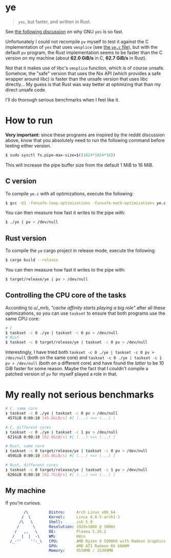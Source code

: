 # ye

> `yes`, but faster, and written in Rust.

See [the following discussion](https://www.reddit.com/r/unix/comments/6gxduc/comment/diua761/?context=8&depth=9) on why GNU `yes` is so fast.

Unfortunately I could not recompile `pv` myself to test it against the C implementation of `yes` that uses `vmsplice` (see [the `ye.c` file](ye.c)), but with the default `pv` program, the Rust implementation seems to be faster than the C version on my machine (about **62.0 GiB/s** in C, **62.7 GiB/s** in Rust).

Not that it makes use of libc's `vmsplice` function, which is of course unsafe. Somehow, the "safe" version that uses the Nix API (which provides a safe wrapper around libc) is faster than the unsafe version that uses libc directly... My guess is that Rust was way better at optimizing that than my direct unsafe code.

I'll do thorough serious benchmarks when I feel like it.

# How to run

**Very important:** since these programs are inspired by the reddit discussion above, know that you absolutely need to run the following command before testing either version.
```sh
$ sudo sysctl fs.pipe-max-size=$((1024*1024*16))
```
This will increase the pipe buffer size from the default 1 MiB to 16 MiB.

## C version

To compile `ye.c` with all optimizations, execute the following:
```sh
$ gcc -O3 -funsafe-loop-optimizations -funsafe-math-optimizations ye.c -o ye
```
You can then measure how fast it writes to the pipe with:
```sh
$ ./ye | pv > /dev/null
```

## Rust version

To compile the `ye` cargo project in release mode, execute the following:
```sh
$ cargo build --release
```
You can then measure how fast it writes to the pipe with:
```sh
$ target/release/ye | pv > /dev/null
```

## Controlling the CPU core of the tasks

According to u/_mrb, *"cache affinity starts playing a big role"* after all these optimizations, so you can use `taskset` to ensure that both programs use the same CPU core:
```sh
# C
$ taskset -c 0 ./ye | taskset -c 0 pv > /dev/null
# Rust
$ taskset -c 0 target/release/ye | taskset -c 0 pv > /dev/null
```
Interestingly, I have tried both `taskset -c 0 ./ye | taskset -c 0 pv > /dev/null` (both on the same core) and `taskset -c 0 ./ye | taskset -c 1 pv > /dev/null` (both on a different core) and have found the *latter* to be 10 GiB faster for some reason. Maybe the fact that I couldn't compile a patched version of `pv` for myself played a role in that.

# My really not serious benchmarks

```sh
# C, same core
❯ taskset -c 0 ./ye | taskset -c 0 pv > /dev/null
 457GiB 0:00:10 [45.6GiB/s] #[ (...) <=> (...) ]

# C, different cores
❯ taskset -c 0 ./ye | taskset -c 1 pv > /dev/null
 621GiB 0:00:10 [62.0GiB/s] #[ (...) <=> (...) ]

# Rust, same core
❯ taskset -c 0 target/release/ye | taskset -c 0 pv > /dev/null
 459GiB 0:00:10 [45.8GiB/s] #[ (...) <=> (...) ]

# Rust, different cores
❯ taskset -c 0 target/release/ye | taskset -c 1 pv > /dev/null
 626GiB 0:00:10 [62.7GiB/s] #[ (...) <=> (...) ]
```
## My machine

If you're curious.

```yaml
        /\         Distro:     Arch Linux x86_64
       /  \        Kernel:     Linux 6.0.5-arch1-1
      /\   \       Shell:      zsh 5.9
     /      \      Resolution: 1920x1080 @ 300Hz
    /   ,,   \     DE:         Plasma 5.26.2
   /   |  |  -\    WM:         KWin
  /_-''    ''-_\   CPU:        AMD Ryzen 9 5900HX with Radeon Graphics (16) @ 3.3GHz
                   GPU:        AMD ATI Radeon RX 6800M
                   Memory:     9550MB / 15399MB
```
